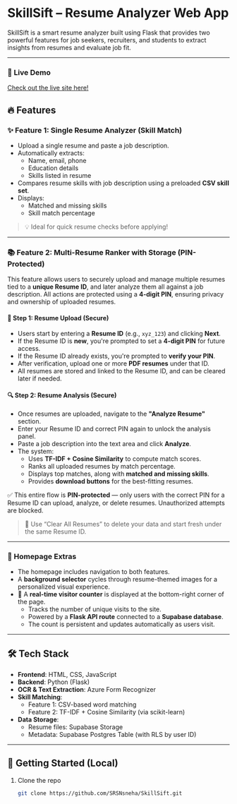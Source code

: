 # SkillSift – Resume Analyzer Web App

SkillSift is a smart resume analyzer built using Flask that provides two powerful features for job seekers, recruiters, and students to extract insights from resumes and evaluate job fit.

---
### 🚀 Live Demo

[Check out the live site here!](https://srsnsneha.github.io/SkillSift/)

## 🔥 Features

### ✨ Feature 1: Single Resume Analyzer (Skill Match)
- Upload a single resume and paste a job description.
- Automatically extracts:
  - Name, email, phone  
  - Education details  
  - Skills listed in resume
- Compares resume skills with job description using a preloaded **CSV skill set**.
- Displays:
  - Matched and missing skills  
  - Skill match percentage  

> 💡 Ideal for quick resume checks before applying!

---

### 📚 Feature 2: Multi-Resume Ranker with Storage (PIN-Protected)
This feature allows users to securely upload and manage multiple resumes tied to a **unique Resume ID**, and later analyze them all against a job description. All actions are protected using a **4-digit PIN**, ensuring privacy and ownership of uploaded resumes.

#### 🔐 Step 1: Resume Upload (Secure)
- Users start by entering a **Resume ID** (e.g., `xyz_123`) and clicking **Next**.
- If the Resume ID is **new**, you're prompted to set a **4-digit PIN** for future access.
- If the Resume ID already exists, you're prompted to **verify your PIN**.
- After verification, upload one or more **PDF resumes** under that ID.
- All resumes are stored and linked to the Resume ID, and can be cleared later if needed.

#### 🔍 Step 2: Resume Analysis (Secure)
- Once resumes are uploaded, navigate to the **"Analyze Resume"** section.
- Enter your Resume ID and correct PIN again to unlock the analysis panel.
- Paste a job description into the text area and click **Analyze**.
- The system:
  - Uses **TF-IDF + Cosine Similarity** to compute match scores.
  - Ranks all uploaded resumes by match percentage.
  - Displays top matches, along with **matched and missing skills**.
  - Provides **download buttons** for the best-fitting resumes.

✅ This entire flow is **PIN-protected** — only users with the correct PIN for a Resume ID can upload, analyze, or delete resumes. Unauthorized attempts are blocked.

> 📂 Use “Clear All Resumes” to delete your data and start fresh under the same Resume ID.

---

### 🎨 Homepage Extras
- The homepage includes navigation to both features.
- A **background selector** cycles through resume-themed images for a personalized visual experience.
- 👀 A **real-time visitor counter** is displayed at the bottom-right corner of the page.
  - Tracks the number of unique visits to the site.
  - Powered by a **Flask API route** connected to a **Supabase database**.
  - The count is persistent and updates automatically as users visit.

---

## 🛠️ Tech Stack

- **Frontend**: HTML, CSS, JavaScript  
- **Backend**: Python (Flask)  
- **OCR & Text Extraction**: Azure Form Recognizer  
- **Skill Matching**:  
  - Feature 1: CSV-based word matching  
  - Feature 2: TF-IDF + Cosine Similarity (via scikit-learn)  
- **Data Storage**:  
  - Resume files: Supabase Storage  
  - Metadata: Supabase Postgres Table (with RLS by user ID)

---

## 🚀 Getting Started (Local)

1. Clone the repo  
   ```bash
   git clone https://github.com/SRSNsneha/SkillSift.git
